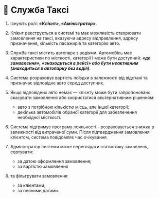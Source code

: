 # :taxi: Служба Таксі

1. Існують ролі: ***«Клієнт», «Аміністратор»***.

2. Клієнт реєструється в системі та має можливість створювати замовлення на таксі, вказуючи адресу відправлення, адресу призначення, кількість пасажирів та категорію авто.

3. Служба таксі містить автопарк з водіями. Автомобіль має характеристики по місткості, категорії і може бути доступний: ***«до замовлення», «знаходиться в рейсі» 
або бути неактивним (знаходиться в автопарку без водія)***.

4. Система розраховує вартість поїздки в залежності від відстані та призначає відповідне авто серед доступних.

5. Якщо відповідних авто немає —  клієнту може бути запропоновано скасувати замовлення або скористатися альтернативним рішенням:
   - авто з потрібною кількістю місць, але іншої категорії;
   - декілька автомобілів обраної категорії для забезпечення необхідної місткості.

6. Система підтримує програму лояльності - розраховується знижка в залежності від  витраченої суми.
Після підтвердження замовлення клієнтом, система повідомляє час очікування.

7. Адміністратор системи може переглядати статистику замовлень, сортувати:
   - за датою оформлення замовлення;
   - за вартістю замовлення

8. та фільтрувати замовлення:
   - за клієнтами;
   - за певними датами.
